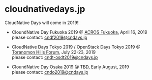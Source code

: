 # cloudnativedays.jp

CloudNative Days will come in 2019!!

- CloundNative Day Fukuoka 2019 @ [ACROS Fukuoka](https://www.acros.or.jp/access/), April 16, 2019<br>
please contact: cndf2019@cndays.jp

- CloudNative Days Tokyo 2019 / OpenStack Days Tokyo 2019 @ [Toranomon Hills Forum](http://forum.academyhills.com/toranomon/access/), July 22-23, 2019<br>
please contact: cndt-osdt2019@cndays.jp

- CloundNative Day Osaka 2019 @ TBD, Early August, 2019<br>
please contact: cndo2019@cndays.jp